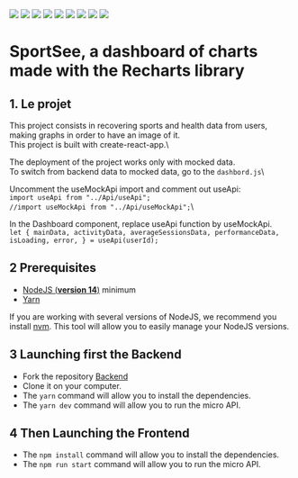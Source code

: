 <img src="https://img.shields.io/badge/HTML5-E34F26?style=for-the-badge&logo=html5&logoColor=white" />
<img src="https://img.shields.io/badge/Sass-CC6699?style=for-the-badge&logo=sass&logoColor=white" /> 
<img src="https://img.shields.io/badge/JavaScript-323330?style=for-the-badge&logo=javascript&logoColor=F7DF1E" /> 
<img src="https://img.shields.io/badge/React-20232A?style=for-the-badge&logo=react&logoColor=61DAFB" /> 
<img src="https://img.shields.io/badge/React_Router-CA4245?style=for-the-badge&logo=react-router&logoColor=white" /> 
<img src="https://img.shields.io/badge/Recharts-FF0000?style=for-the-badge&logo=recharts&logoColor=white" /> 
<img src="https://img.shields.io/badge/prettier-1A2C34?style=for-the-badge&logo=prettier&logoColor=F7BA3E" /> 
<img src="https://img.shields.io/badge/npm-CB3837?style=for-the-badge&logo=npm&logoColor=white" /> 
<img src="https://img.shields.io/badge/Yarn-2C8EBB?style=for-the-badge&logo=yarn&logoColor=white" /> 


# SportSee, a dashboard of charts made with the Recharts library

## 1. Le projet
This project consists in recovering sports and health data from users, making graphs in order to have an image of it.\
This project is built with create-react-app.\

The deployment of the project works only with mocked data.\
To switch from backend data to mocked data, go to the `dashbord.js`\

Uncomment the useMockApi import and comment out useApi:\
`import useApi from "../Api/useApi";`\
`//import useMockApi from "../Api/useMockApi";`\

In the Dashboard component, replace useApi function by useMockApi.\
`let {
		mainData,
		activityData,
		averageSessionsData,
		performanceData,
		isLoading,
		error,
	} = useApi(userId);`



## 2 Prerequisites

- [NodeJS (**version 14**)](https://nodejs.org/en/) minimum
- [Yarn](https://yarnpkg.com/)

If you are working with several versions of NodeJS, we recommend you install [nvm](https://github.com/nvm-sh/nvm). This tool will allow you to easily manage your NodeJS versions.

## 3 Launching first the Backend

- Fork the repository [Backend](https://github.com/OpenClassrooms-Student-Center/P9-front-end-dashboard)
- Clone it on your computer.
- The `yarn` command will allow you to install the dependencies.
- The `yarn dev` command will allow you to run the micro API.

## 4 Then Launching the Frontend
- The `npm install` command will allow you to install the dependencies.
- The `npm run start` command will allow you to run the micro API.
